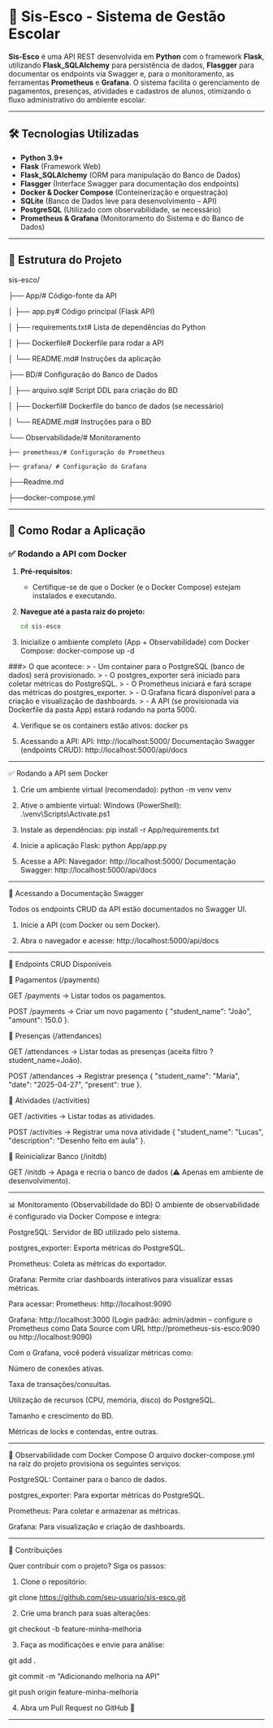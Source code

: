 # 🚀 Sis-Esco - Sistema de Gestão Escolar

**Sis-Esco** é uma API REST desenvolvida em **Python** com o framework **Flask**, utilizando **Flask_SQLAlchemy** para persistência de dados, **Flasgger** para documentar os endpoints via Swagger e, para o monitoramento, as ferramentas **Prometheus** e **Grafana**. O sistema facilita o gerenciamento de pagamentos, presenças, atividades e cadastros de alunos, otimizando o fluxo administrativo do ambiente escolar.

---

## 🛠 Tecnologias Utilizadas

- **Python 3.9+**
- **Flask** (Framework Web)
- **Flask_SQLAlchemy** (ORM para manipulação do Banco de Dados)
- **Flasgger** (Interface Swagger para documentação dos endpoints)
- **Docker & Docker Compose** (Conteinerização e orquestração)
- **SQLite** (Banco de Dados leve para desenvolvimento – API)
- **PostgreSQL** (Utilizado com observabilidade, se necessário)
- **Prometheus & Grafana** (Monitoramento do Sistema e do Banco de Dados)

---

## 📐 Estrutura do Projeto


sis-esco/

├── App/# Código-fonte da API

│   ├── app.py# Código principal (Flask API)

│   ├── requirements.txt# Lista de dependências do Python

│   ├── Dockerfile# Dockerfile para rodar a API

│   └── README.md# Instruções da aplicação

├── BD/# Configuração do Banco de Dados

│   ├── arquivo.sql# Script DDL para criação do BD

│   ├── Dockerfil# Dockerfile do banco de dados (se necessário)

│   └── README.md# Instruções para o BD

└── Observabilidade/# Monitoramento

    ├── prometheus/# Configuração do Prometheus
		
    ├── grafana/ # Configuração do Grafana  
├──Readme.md

├──docker-compose.yml

---

## 🚀 Como Rodar a Aplicação

### ✅ Rodando a API com Docker

1. **Pré-requisitos:**  
   - Certifique-se de que o Docker (e o Docker Compose) estejam instalados e executando.

2. **Navegue até a pasta raiz do projeto:**
   ```bash
   cd sis-esco

3. Inicialize o ambiente completo (App + Observabilidade) com Docker Compose:
docker-compose up -d

###> O que acontece: > - Um container para o PostgreSQL (banco de dados) será provisionado. > - O postgres_exporter será iniciado para coletar métricas do PostgreSQL. > - O Prometheus iniciará e fará scrape das métricas do postgres_exporter. > - O Grafana ficará disponível para a criação e visualização de dashboards. > - A API (se provisionada via Dockerfile da pasta App) estará rodando na porta 5000.

4. Verifique se os containers estão ativos:
docker ps

5. Acessando a API:
API: http://localhost:5000/
Documentação Swagger (endpoints CRUD): http://localhost:5000/api/docs

---

✅ Rodando a API sem Docker

1. Crie um ambiente virtual (recomendado):
python -m venv venv

2. Ative o ambiente virtual:
Windows (PowerShell):
.\venv\Scripts\Activate.ps1

3. Instale as dependências:
pip install -r App/requirements.txt

4. Inicie a aplicação Flask:
python App/app.py

5. Acesse a API:
Navegador: http://localhost:5000/
Documentação Swagger: http://localhost:5000/api/docs

---

📖 Acessando a Documentação Swagger

Todos os endpoints CRUD da API estão documentados no Swagger UI.

1. Inicie a API (com Docker ou sem Docker).

2. Abra o navegador e acesse:
http://localhost:5000/api/docs

---

🔄 Endpoints CRUD Disponíveis

📌 Pagamentos (/payments)

GET /payments → Listar todos os pagamentos.

POST /payments → Criar um novo pagamento { "student_name": "João", "amount": 150.0 }.

📌 Presenças (/attendances)

GET /attendances → Listar todas as presenças (aceita filtro ?student_name=João).

POST /attendances → Registrar presença { "student_name": "Maria", "date": "2025-04-27", "present": true }.

📌 Atividades (/activities)

GET /activities → Listar todas as atividades.

POST /activities → Registrar uma nova atividade { "student_name": "Lucas", "description": "Desenho feito em aula" }.

📌 Reinicializar Banco (/initdb)

GET /initdb → Apaga e recria o banco de dados (⚠️ Apenas em ambiente de desenvolvimento).

---

📊 Monitoramento (Observabilidade do BD)
O ambiente de observabilidade é configurado via Docker Compose e integra:

PostgreSQL: Servidor de BD utilizado pelo sistema.

postgres_exporter: Exporta métricas do PostgreSQL.

Prometheus: Coleta as métricas do exportador.

Grafana: Permite criar dashboards interativos para visualizar essas métricas.

Para acessar:
Prometheus: http://localhost:9090

Grafana: http://localhost:3000 (Login padrão: admin/admin – configure o Prometheus como Data Source com URL http://prometheus-sis-esco:9090 ou http://localhost:9090)

Com o Grafana, você poderá visualizar métricas como:

Número de conexões ativas.

Taxa de transações/consultas.

Utilização de recursos (CPU, memória, disco) do PostgreSQL.

Tamanho e crescimento do BD.

Métricas de locks e contendas, entre outras.

---

🚀 Observabilidade com Docker Compose
O arquivo docker-compose.yml na raiz do projeto provisiona os seguintes serviços:

PostgreSQL: Container para o banco de dados.

postgres_exporter: Para exportar métricas do PostgreSQL.

Prometheus: Para coletar e armazenar as métricas.

Grafana: Para visualização e criação de dashboards.

---

🤝 Contribuições

Quer contribuir com o projeto? Siga os passos:

1. Clone o repositório:

git clone https://github.com/seu-usuario/sis-esco.git

2. Crie uma branch para suas alterações:

git checkout -b feature-minha-melhoria

3. Faça as modificações e envie para análise:

git add .

git commit -m "Adicionando melhoria na API"

git push origin feature-minha-melhoria

4. Abra um Pull Request no GitHub 🎉

---
